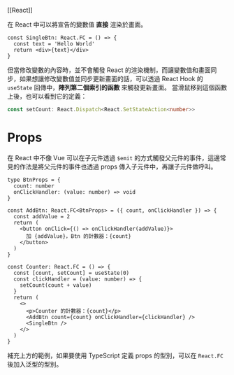[[React]]

在 React 中可以將宣告的變數值 **直接** 渲染於畫面。
```tsx
const SingleBtn: React.FC = () => {
  const text = 'Hello World'
  return <div>{text}</div>
}
```

但當修改變數的內容時，並不會觸發 React 的渲染機制，而讓變數值和畫面同步，如果想讓修改變數值並同步更新畫面的話，可以透過 React Hook 的 `useState` 回傳中，**陣列第二個索引的函數** 來觸發更新畫面。
當滑鼠移到這個函數上後，也可以看到它的定義：
```ts
const setCount: React.Dispatch<React.SetStateAction<number>>
```

# Props
在 React 中不像 Vue 可以在子元件透過 `$emit` 的方式觸發父元件的事件，這邊常見的作法是將父元件的事件也透過 props 傳入子元件中，再讓子元件做呼叫。
```tsx
type BtnProps = {
  count: number
  onClickHandler: (value: number) => void
}

const AddBtn: React.FC<BtnProps> = ({ count, onClickHandler }) => {
  const addValue = 2
  return (
    <button onClick={() => onClickHandler(addValue)}>
      加 {addValue}，Btn 的計數器：{count}
    </button>
  )
}

const Counter: React.FC = () => {
  const [count, setCount] = useState(0)
  const clickHandler = (value: number) => {
    setCount(count + value)
  }
  return (
    <>
      <p>Counter 的計數器：{count}</p>
      <AddBtn count={count} onClickHandler={clickHandler} />
      <SingleBtn />
    </>
  )
}
```

補充上方的範例，如果要使用 TypeScript 定義 props 的型別，可以在 `React.FC` 後加入泛型的型別。